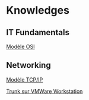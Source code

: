 # Knowledges


## IT Fundamentals

<a href="https://user.oc-static.com/upload/2021/06/01/16225670098336_P2C5-1.png">Modèle OSI</a>

## Networking

<a href="https://d33wubrfki0l68.cloudfront.net/80feff7a74835e452c0520bf2eed2df5ee468b68/2745e/assets/images/ccna/ddeaa44e-3fbf-4642-afc8-d25650fc613d.png">Modèle TCP/IP</a>


<a href="https://github.com/kota-shen/Knowledges/blob/main/Network/Cr%C3%A9ation%20d'un%20trunk%20sous%20VMware%20workstation.md">Trunk sur VMWare Workstation</a>
